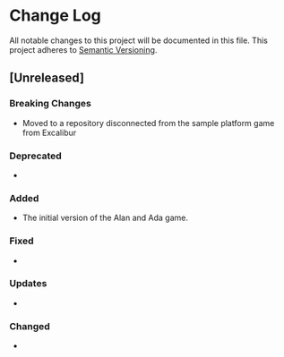 # Change Log

All notable changes to this project will be documented in this file.
This project adheres to [Semantic Versioning](http://semver.org/).

## [Unreleased]

### Breaking Changes

- Moved to a repository disconnected from the sample platform game from Excalibur

### Deprecated

-

### Added

- The initial version of the Alan and Ada game.


### Fixed

-

### Updates

-

### Changed

- 

<!--------------------------------- DO NOT EDIT BELOW THIS LINE --------------------------------->
<!--------------------------------- DO NOT EDIT BELOW THIS LINE --------------------------------->
<!--------------------------------- DO NOT EDIT BELOW THIS LINE --------------------------------->
